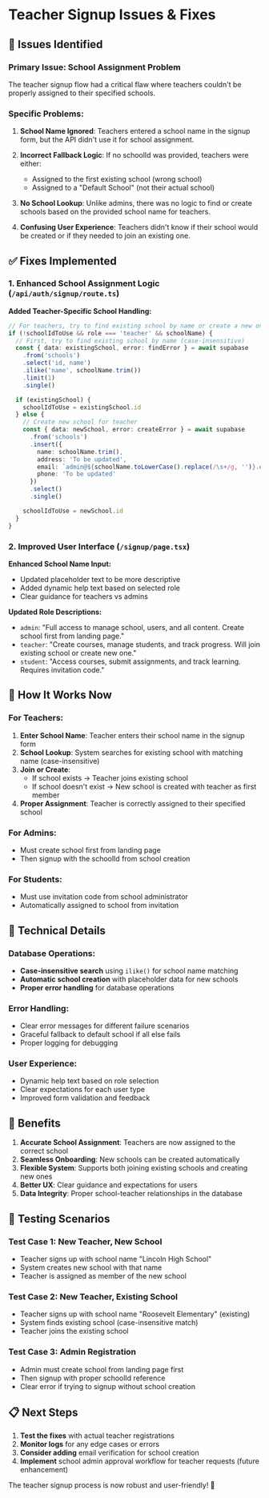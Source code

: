 # Teacher Signup Issues & Fixes

## 🚨 **Issues Identified**

### Primary Issue: School Assignment Problem
The teacher signup flow had a critical flaw where teachers couldn't be properly assigned to their specified schools.

### Specific Problems:

1. **School Name Ignored**: Teachers entered a school name in the signup form, but the API didn't use it for school assignment.

2. **Incorrect Fallback Logic**: If no schoolId was provided, teachers were either:
   - Assigned to the first existing school (wrong school)
   - Assigned to a "Default School" (not their actual school)

3. **No School Lookup**: Unlike admins, there was no logic to find or create schools based on the provided school name for teachers.

4. **Confusing User Experience**: Teachers didn't know if their school would be created or if they needed to join an existing one.

## ✅ **Fixes Implemented**

### 1. Enhanced School Assignment Logic (`/api/auth/signup/route.ts`)

**Added Teacher-Specific School Handling:**
```typescript
// For teachers, try to find existing school by name or create a new one
if (!schoolIdToUse && role === 'teacher' && schoolName) {
  // First, try to find existing school by name (case-insensitive)
  const { data: existingSchool, error: findError } = await supabase
    .from('schools')
    .select('id, name')
    .ilike('name', schoolName.trim())
    .limit(1)
    .single()

  if (existingSchool) {
    schoolIdToUse = existingSchool.id
  } else {
    // Create new school for teacher
    const { data: newSchool, error: createError } = await supabase
      .from('schools')
      .insert({
        name: schoolName.trim(),
        address: 'To be updated',
        email: `admin@${schoolName.toLowerCase().replace(/\s+/g, '')}.edu`,
        phone: 'To be updated'
      })
      .select()
      .single()

    schoolIdToUse = newSchool.id
  }
}
```

### 2. Improved User Interface (`/signup/page.tsx`)

**Enhanced School Name Input:**
- Updated placeholder text to be more descriptive
- Added dynamic help text based on selected role
- Clear guidance for teachers vs admins

**Updated Role Descriptions:**
- `admin`: "Full access to manage school, users, and all content. Create school first from landing page."
- `teacher`: "Create courses, manage students, and track progress. Will join existing school or create new one."
- `student`: "Access courses, submit assignments, and track learning. Requires invitation code."

## 🎯 **How It Works Now**

### For Teachers:
1. **Enter School Name**: Teacher enters their school name in the signup form
2. **School Lookup**: System searches for existing school with matching name (case-insensitive)
3. **Join or Create**:
   - If school exists → Teacher joins existing school
   - If school doesn't exist → New school is created with teacher as first member
4. **Proper Assignment**: Teacher is correctly assigned to their specified school

### For Admins:
- Must create school first from landing page
- Then signup with the schoolId from school creation

### For Students:
- Must use invitation code from school administrator
- Automatically assigned to school from invitation

## 🔧 **Technical Details**

### Database Operations:
- **Case-insensitive search** using `ilike()` for school name matching
- **Automatic school creation** with placeholder data for new schools
- **Proper error handling** for database operations

### Error Handling:
- Clear error messages for different failure scenarios
- Graceful fallback to default school if all else fails
- Proper logging for debugging

### User Experience:
- Dynamic help text based on role selection
- Clear expectations for each user type
- Improved form validation and feedback

## 🚀 **Benefits**

1. **Accurate School Assignment**: Teachers are now assigned to the correct school
2. **Seamless Onboarding**: New schools can be created automatically
3. **Flexible System**: Supports both joining existing schools and creating new ones
4. **Better UX**: Clear guidance and expectations for users
5. **Data Integrity**: Proper school-teacher relationships in the database

## 🧪 **Testing Scenarios**

### Test Case 1: New Teacher, New School
- Teacher signs up with school name "Lincoln High School"
- System creates new school with that name
- Teacher is assigned as member of the new school

### Test Case 2: New Teacher, Existing School
- Teacher signs up with school name "Roosevelt Elementary" (existing)
- System finds existing school (case-insensitive match)
- Teacher joins the existing school

### Test Case 3: Admin Registration
- Admin must create school from landing page first
- Then signup with proper schoolId reference
- Clear error if trying to signup without school creation

## 📋 **Next Steps**

1. **Test the fixes** with actual teacher registrations
2. **Monitor logs** for any edge cases or errors
3. **Consider adding** email verification for school creation
4. **Implement** school admin approval workflow for teacher requests (future enhancement)

The teacher signup process is now robust and user-friendly! 🎉







